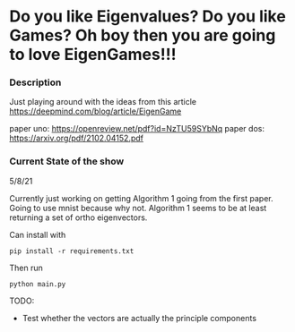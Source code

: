 # Do you like Eigenvalues? Do you like Games? Oh boy then you are going to love EigenGames!!!

### Description

Just playing around with the ideas from this article https://deepmind.com/blog/article/EigenGame

paper uno: https://openreview.net/pdf?id=NzTU59SYbNq
paper dos: https://arxiv.org/pdf/2102.04152.pdf

### Current State of the show

5/8/21

Currently just working on getting Algorithm 1 going from the first paper. Going to use mnist because why not. 
Algorithm 1 seems to be at least returning a set of ortho eigenvectors.

Can install with
```angular2html
pip install -r requirements.txt
```

Then run
```angular2html
python main.py
```

TODO:
* Test whether the vectors are actually the principle components

